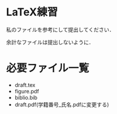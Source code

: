 # LaTeX練習
私のファイルを参考にして提出してください．

余計なファイルは提出しないように．
# 必要ファイル一覧
* draft.tex
* figure.pdf
* biblio.bib
* draft.pdf(学籍番号_氏名.pdfに変更する)
